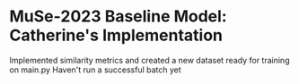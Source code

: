 # MuSe-2023 Baseline Model: Catherine's Implementation

Implemented similarity metrics and created a new dataset ready for training on main.py
Haven't run a successful batch yet
